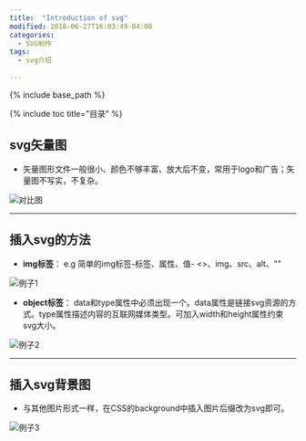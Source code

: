 ```yaml
---
title:  "Introduction of svg"
modified: 2018-06-27T16:03:49-04:00
categories: 
  - SVG制作
tags:
  - svg介绍
  
---
```


{% include base_path %}

{% include toc title="目录" %}

## svg矢量图

* 矢量图形文件一般很小、颜色不够丰富、放大后不变，常用于logo和广告；矢量图不写实，不复杂。

![对比图](https://gitee.com/NFUNM071/minimal-mistakes/raw/master/images/对比图.png)
 
***
## 插入svg的方法
* **img标签**：
  e.g 简单的img标签-标签、属性、值- <>、img、src、alt、""
  
![例子1](https://gitee.com/NFUNM071/minimal-mistakes/raw/master/images/例子1.png) 
 
* **object标签**：
  data和type属性中必须出现一个。data属性是链接svg资源的方式。type属性描述内容的互联网媒体类型。可加入width和height属性约束svg大小。 

![例子2](https://gitee.com/NFUNM071/minimal-mistakes/raw/master/images/例子2.png)

***
## 插入svg背景图
* 与其他图片形式一样，在CSS的background中插入图片后缀改为svg即可。

![例子3](https://gitee.com/NFUNM071/minimal-mistakes/raw/master/images/例子3.png)

